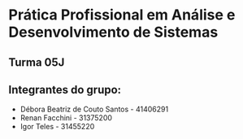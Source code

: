 # Prática Profissional em Análise e Desenvolvimento de Sistemas

## Turma 05J

## Integrantes do grupo:

* Débora Beatriz de Couto Santos - 41406291
* Renan Facchini - 31375200
* Igor Teles - 31455220

